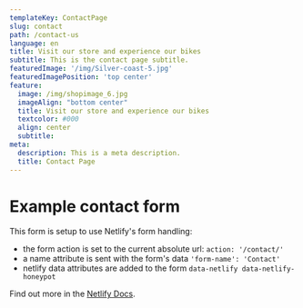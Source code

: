 ```yaml
---
templateKey: ContactPage
slug: contact
path: /contact-us
language: en
title: Visit our store and experience our bikes
subtitle: This is the contact page subtitle.
featuredImage: '/img/Silver-coast-5.jpg'
featuredImagePosition: 'top center'
feature:
  image: /img/shopimage_6.jpg
  imageAlign: "bottom center"
  title: Visit our store and experience our bikes
  textcolor: #000
  align: center
  subtitle: 
meta:
  description: This is a meta description.
  title: Contact Page
---
```


# Example contact form

This form is setup to use Netlify's form handling:

- the form action is set to the current absolute url: `action: '/contact/'`
- a name attribute is sent with the form's data `'form-name': 'Contact'`
- netlify data attributes are added to the form `data-netlify data-netlify-honeypot`

Find out more in the [Netlify Docs](https://www.netlify.com/docs/form-handling/).

